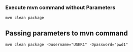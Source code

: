 ### Execute mvn command without Parameters
```
mvn clean package
```

## Passing parameters to mvn command
```
mvn clean package -Dusername="USER1" -Dpassword="pwd1"
```
